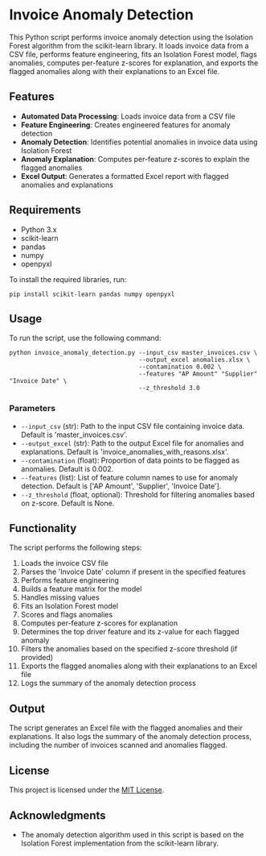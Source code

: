 # Invoice Anomaly Detection

This Python script performs invoice anomaly detection using the Isolation Forest algorithm from the scikit-learn library. It loads invoice data from a CSV file, performs feature engineering, fits an Isolation Forest model, flags anomalies, computes per-feature z-scores for explanation, and exports the flagged anomalies along with their explanations to an Excel file.

## Features

- **Automated Data Processing**: Loads invoice data from a CSV file
- **Feature Engineering**: Creates engineered features for anomaly detection
- **Anomaly Detection**: Identifies potential anomalies in invoice data using Isolation Forest
- **Anomaly Explanation**: Computes per-feature z-scores to explain the flagged anomalies
- **Excel Output**: Generates a formatted Excel report with flagged anomalies and explanations

## Requirements

- Python 3.x
- scikit-learn
- pandas
- numpy
- openpyxl

To install the required libraries, run:

```
pip install scikit-learn pandas numpy openpyxl
```

## Usage

To run the script, use the following command:

```
python invoice_anomaly_detection.py --input_csv master_invoices.csv \
                                    --output_excel anomalies.xlsx \
                                    --contamination 0.002 \
                                    --features "AP Amount" "Supplier" "Invoice Date" \
                                    --z_threshold 3.0
```

### Parameters

- `--input_csv` (str): Path to the input CSV file containing invoice data. Default is 'master_invoices.csv'.
- `--output_excel` (str): Path to the output Excel file for anomalies and explanations. Default is 'invoice_anomalies_with_reasons.xlsx'.
- `--contamination` (float): Proportion of data points to be flagged as anomalies. Default is 0.002.
- `--features` (list): List of feature column names to use for anomaly detection. Default is ['AP Amount', 'Supplier', 'Invoice Date'].
- `--z_threshold` (float, optional): Threshold for filtering anomalies based on z-score. Default is None.

## Functionality

The script performs the following steps:

1. Loads the invoice CSV file
2. Parses the 'Invoice Date' column if present in the specified features
3. Performs feature engineering
4. Builds a feature matrix for the model
5. Handles missing values
6. Fits an Isolation Forest model
7. Scores and flags anomalies
8. Computes per-feature z-scores for explanation
9. Determines the top driver feature and its z-value for each flagged anomaly
10. Filters the anomalies based on the specified z-score threshold (if provided)
11. Exports the flagged anomalies along with their explanations to an Excel file
12. Logs the summary of the anomaly detection process

## Output

The script generates an Excel file with the flagged anomalies and their explanations. It also logs the summary of the anomaly detection process, including the number of invoices scanned and anomalies flagged.

## License

This project is licensed under the [MIT License](LICENSE).

## Acknowledgments

- The anomaly detection algorithm used in this script is based on the Isolation Forest implementation from the scikit-learn library.

